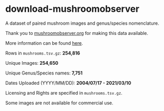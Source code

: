 # download-mushroomobserver

A dataset of paired mushroom images and genus/species nomenclature.

Thank you to [mushroomobserver.org](mushroomobserver.org) for making this data available. 

More information can be found [here](https://mushroomobserver.org/articles/20).

Rows in `mushrooms.tsv.gz`: **254,816**

Unique Images: **254,650**

Unique Genus/Species names: **7,751**

Dates Uploaded (YYYY/MM/DD): **2004/07/17 - 2021/03/10**

Licensing and Rights are specified in `mushrooms.tsv.gz`. 

Some images are not available for commercial use.
